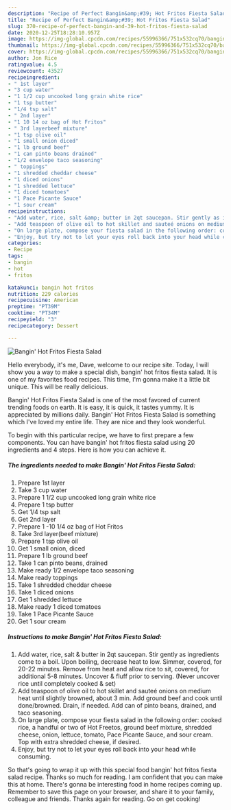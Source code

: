 ```yaml
---
description: "Recipe of Perfect Bangin&amp;#39; Hot Fritos Fiesta Salad"
title: "Recipe of Perfect Bangin&amp;#39; Hot Fritos Fiesta Salad"
slug: 370-recipe-of-perfect-bangin-and-39-hot-fritos-fiesta-salad
date: 2020-12-25T18:28:10.957Z
image: https://img-global.cpcdn.com/recipes/55996366/751x532cq70/bangin-hot-fritos-fiesta-salad-recipe-main-photo.jpg
thumbnail: https://img-global.cpcdn.com/recipes/55996366/751x532cq70/bangin-hot-fritos-fiesta-salad-recipe-main-photo.jpg
cover: https://img-global.cpcdn.com/recipes/55996366/751x532cq70/bangin-hot-fritos-fiesta-salad-recipe-main-photo.jpg
author: Jon Rice
ratingvalue: 4.5
reviewcount: 43527
recipeingredient:
- " 1st layer"
- "3 cup water"
- "1 1/2 cup uncooked long grain white rice"
- "1 tsp butter"
- "1/4 tsp salt"
- " 2nd layer"
- "1 10 14 oz bag of Hot Fritos"
- " 3rd layerbeef mixture"
- "1 tsp olive oil"
- "1 small onion diced"
- "1 lb ground beef"
- "1 can pinto beans drained"
- "1/2 envelope taco seasoning"
- " toppings"
- "1 shredded cheddar cheese"
- "1 diced onions"
- "1 shredded lettuce"
- "1 diced tomatoes"
- "1 Pace Picante Sauce"
- "1 sour cream"
recipeinstructions:
- "Add water, rice, salt &amp; butter in 2qt saucepan. Stir gently as ingredients come to a boil. Upon boiling, decrease heat to low. Simmer, covered, for 20-22 minutes. Remove from heat and allow rice to sit, covered, for additional 5-8 minutes. Uncover &amp; fluff prior to serving. (Never uncover rice until completely cooked &amp; set)"
- "Add teaspoon of olive oil to hot skillet and sauteé onions on medium heat until slightly browned, about 3 min. Add ground beef and cook until done/browned. Drain, if needed. Add can of pinto beans, drained, and taco seasoning."
- "On large plate, compose your fiesta salad in the following order: cooked rice, a handful or two of Hot Freetos, ground beef mixture, shredded cheese, onion, lettuce, tomato, Pace Picante Sauce, and sour cream. Top with extra shredded cheese, if desired."
- "Enjoy, but try not to let your eyes roll back into your head while consuming."
categories:
- Recipe
tags:
- bangin
- hot
- fritos

katakunci: bangin hot fritos 
nutrition: 229 calories
recipecuisine: American
preptime: "PT39M"
cooktime: "PT34M"
recipeyield: "3"
recipecategory: Dessert

---
```



![Bangin&#39; Hot Fritos Fiesta Salad](https://img-global.cpcdn.com/recipes/55996366/751x532cq70/bangin-hot-fritos-fiesta-salad-recipe-main-photo.jpg)

Hello everybody, it's me, Dave, welcome to our recipe site. Today, I will show you a way to make a special dish, bangin&#39; hot fritos fiesta salad. It is one of my favorites food recipes. This time, I'm gonna make it a little bit unique. This will be really delicious.



Bangin&#39; Hot Fritos Fiesta Salad is one of the most favored of current trending foods on earth. It is easy, it is quick, it tastes yummy. It is appreciated by millions daily. Bangin&#39; Hot Fritos Fiesta Salad is something which I've loved my entire life. They are nice and they look wonderful.


To begin with this particular recipe, we have to first prepare a few components. You can have bangin&#39; hot fritos fiesta salad using 20 ingredients and 4 steps. Here is how you can achieve it.

<!--inarticleads1-->

##### The ingredients needed to make Bangin&#39; Hot Fritos Fiesta Salad:

1. Prepare  1st layer
1. Take 3 cup water
1. Prepare 1 1/2 cup uncooked long grain white rice
1. Prepare 1 tsp butter
1. Get 1/4 tsp salt
1. Get  2nd layer
1. Prepare 1 -10 1/4 oz bag of Hot Fritos
1. Take  3rd layer(beef mixture)
1. Prepare 1 tsp olive oil
1. Get 1 small onion, diced
1. Prepare 1 lb ground beef
1. Take 1 can pinto beans, drained
1. Make ready 1/2 envelope taco seasoning
1. Make ready  toppings
1. Take 1 shredded cheddar cheese
1. Take 1 diced onions
1. Get 1 shredded lettuce
1. Make ready 1 diced tomatoes
1. Take 1 Pace Picante Sauce
1. Get 1 sour cream




<!--inarticleads2-->

##### Instructions to make Bangin&#39; Hot Fritos Fiesta Salad:

1. Add water, rice, salt &amp; butter in 2qt saucepan. Stir gently as ingredients come to a boil. Upon boiling, decrease heat to low. Simmer, covered, for 20-22 minutes. Remove from heat and allow rice to sit, covered, for additional 5-8 minutes. Uncover &amp; fluff prior to serving. (Never uncover rice until completely cooked &amp; set)
1. Add teaspoon of olive oil to hot skillet and sauteé onions on medium heat until slightly browned, about 3 min. Add ground beef and cook until done/browned. Drain, if needed. Add can of pinto beans, drained, and taco seasoning.
1. On large plate, compose your fiesta salad in the following order: cooked rice, a handful or two of Hot Freetos, ground beef mixture, shredded cheese, onion, lettuce, tomato, Pace Picante Sauce, and sour cream. Top with extra shredded cheese, if desired.
1. Enjoy, but try not to let your eyes roll back into your head while consuming.




So that's going to wrap it up with this special food bangin&#39; hot fritos fiesta salad recipe. Thanks so much for reading. I am confident that you can make this at home. There's gonna be interesting food in home recipes coming up. Remember to save this page on your browser, and share it to your family, colleague and friends. Thanks again for reading. Go on get cooking!

